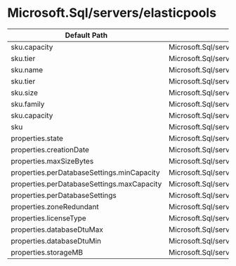 # Microsoft.Sql/servers/elasticpools

| Default Path | Alias |
|---|---|
| sku.capacity | Microsoft.Sql/servers/elasticPools/dtu |
| sku.tier | Microsoft.Sql/servers/elasticPools/edition |
| sku.name | Microsoft.Sql/servers/elasticpools/sku.name |
| sku.tier | Microsoft.Sql/servers/elasticpools/sku.tier |
| sku.size | Microsoft.Sql/servers/elasticpools/sku.size |
| sku.family | Microsoft.Sql/servers/elasticpools/sku.family |
| sku.capacity | Microsoft.Sql/servers/elasticpools/sku.capacity |
| sku | Microsoft.Sql/servers/elasticpools/sku |
| properties.state | Microsoft.Sql/servers/elasticpools/state |
| properties.creationDate | Microsoft.Sql/servers/elasticpools/creationDate |
| properties.maxSizeBytes | Microsoft.Sql/servers/elasticpools/maxSizeBytes |
| properties.perDatabaseSettings.minCapacity | Microsoft.Sql/servers/elasticpools/perDatabaseSettings.minCapacity |
| properties.perDatabaseSettings.maxCapacity | Microsoft.Sql/servers/elasticpools/perDatabaseSettings.maxCapacity |
| properties.perDatabaseSettings | Microsoft.Sql/servers/elasticpools/perDatabaseSettings |
| properties.zoneRedundant | Microsoft.Sql/servers/elasticpools/zoneRedundant |
| properties.licenseType | Microsoft.Sql/servers/elasticpools/licenseType |
| properties.databaseDtuMax | Microsoft.Sql/servers/elasticpools/databaseDtuMax |
| properties.databaseDtuMin | Microsoft.Sql/servers/elasticpools/databaseDtuMin |
| properties.storageMB | Microsoft.Sql/servers/elasticpools/storageMB |

